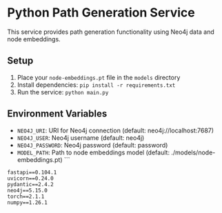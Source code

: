 # Python Path Generation Service

This service provides path generation functionality using Neo4j data and node embeddings.

## Setup

1. Place your `node-embeddings.pt` file in the `models` directory
2. Install dependencies: `pip install -r requirements.txt`
3. Run the service: `python main.py`

## Environment Variables

- `NEO4J_URI`: URI for Neo4j connection (default: neo4j://localhost:7687)
- `NEO4J_USER`: Neo4j username (default: neo4j)
- `NEO4J_PASSWORD`: Neo4j password (default: password)
- `MODEL_PATH`: Path to node embeddings model (default: ./models/node-embeddings.pt)
\`\`\`

```plaintext file="python-service/requirements.txt" type="code"
fastapi==0.104.1
uvicorn==0.24.0
pydantic==2.4.2
neo4j==5.15.0
torch==2.1.1
numpy==1.26.1
